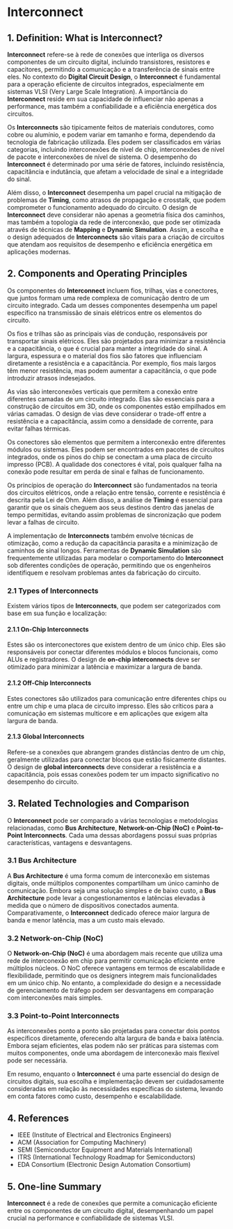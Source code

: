 # Interconnect

## 1. Definition: What is **Interconnect**?
**Interconnect** refere-se à rede de conexões que interliga os diversos componentes de um circuito digital, incluindo transistores, resistores e capacitores, permitindo a comunicação e a transferência de sinais entre eles. No contexto do **Digital Circuit Design**, o **Interconnect** é fundamental para a operação eficiente de circuitos integrados, especialmente em sistemas VLSI (Very Large Scale Integration). A importância do **Interconnect** reside em sua capacidade de influenciar não apenas a performance, mas também a confiabilidade e a eficiência energética dos circuitos.

Os **Interconnects** são tipicamente feitos de materiais condutores, como cobre ou alumínio, e podem variar em tamanho e forma, dependendo da tecnologia de fabricação utilizada. Eles podem ser classificados em várias categorias, incluindo interconexões de nível de chip, interconexões de nível de pacote e interconexões de nível de sistema. O desempenho do **Interconnect** é determinado por uma série de fatores, incluindo resistência, capacitância e indutância, que afetam a velocidade de sinal e a integridade do sinal. 

Além disso, o **Interconnect** desempenha um papel crucial na mitigação de problemas de **Timing**, como atrasos de propagação e crosstalk, que podem comprometer o funcionamento adequado do circuito. O design de **Interconnect** deve considerar não apenas a geometria física dos caminhos, mas também a topologia da rede de interconexão, que pode ser otimizada através de técnicas de **Mapping** e **Dynamic Simulation**. Assim, a escolha e o design adequados de **Interconnects** são vitais para a criação de circuitos que atendam aos requisitos de desempenho e eficiência energética em aplicações modernas.

## 2. Components and Operating Principles
Os componentes do **Interconnect** incluem fios, trilhas, vias e conectores, que juntos formam uma rede complexa de comunicação dentro de um circuito integrado. Cada um desses componentes desempenha um papel específico na transmissão de sinais elétricos entre os elementos do circuito.

Os fios e trilhas são as principais vias de condução, responsáveis por transportar sinais elétricos. Eles são projetados para minimizar a resistência e a capacitância, o que é crucial para manter a integridade do sinal. A largura, espessura e o material dos fios são fatores que influenciam diretamente a resistência e a capacitância. Por exemplo, fios mais largos têm menor resistência, mas podem aumentar a capacitância, o que pode introduzir atrasos indesejados.

As vias são interconexões verticais que permitem a conexão entre diferentes camadas de um circuito integrado. Elas são essenciais para a construção de circuitos em 3D, onde os componentes estão empilhados em várias camadas. O design de vias deve considerar o trade-off entre a resistência e a capacitância, assim como a densidade de corrente, para evitar falhas térmicas.

Os conectores são elementos que permitem a interconexão entre diferentes módulos ou sistemas. Eles podem ser encontrados em pacotes de circuitos integrados, onde os pinos do chip se conectam a uma placa de circuito impresso (PCB). A qualidade dos conectores é vital, pois qualquer falha na conexão pode resultar em perda de sinal e falhas de funcionamento.

Os princípios de operação do **Interconnect** são fundamentados na teoria dos circuitos elétricos, onde a relação entre tensão, corrente e resistência é descrita pela Lei de Ohm. Além disso, a análise de **Timing** é essencial para garantir que os sinais cheguem aos seus destinos dentro das janelas de tempo permitidas, evitando assim problemas de sincronização que podem levar a falhas de circuito.

A implementação de **Interconnects** também envolve técnicas de otimização, como a redução da capacitância parasita e a minimização de caminhos de sinal longos. Ferramentas de **Dynamic Simulation** são frequentemente utilizadas para modelar o comportamento do **Interconnect** sob diferentes condições de operação, permitindo que os engenheiros identifiquem e resolvam problemas antes da fabricação do circuito.

### 2.1 Types of Interconnects
Existem vários tipos de **Interconnects**, que podem ser categorizados com base em sua função e localização:

#### 2.1.1 On-Chip Interconnects
Estes são os interconectores que existem dentro de um único chip. Eles são responsáveis por conectar diferentes módulos e blocos funcionais, como ALUs e registradores. O design de **on-chip interconnects** deve ser otimizado para minimizar a latência e maximizar a largura de banda.

#### 2.1.2 Off-Chip Interconnects
Estes conectores são utilizados para comunicação entre diferentes chips ou entre um chip e uma placa de circuito impresso. Eles são críticos para a comunicação em sistemas multicore e em aplicações que exigem alta largura de banda.

#### 2.1.3 Global Interconnects
Refere-se a conexões que abrangem grandes distâncias dentro de um chip, geralmente utilizadas para conectar blocos que estão fisicamente distantes. O design de **global interconnects** deve considerar a resistência e a capacitância, pois essas conexões podem ter um impacto significativo no desempenho do circuito.

## 3. Related Technologies and Comparison
O **Interconnect** pode ser comparado a várias tecnologias e metodologias relacionadas, como **Bus Architecture**, **Network-on-Chip (NoC)** e **Point-to-Point Interconnects**. Cada uma dessas abordagens possui suas próprias características, vantagens e desvantagens.

### 3.1 Bus Architecture
A **Bus Architecture** é uma forma comum de interconexão em sistemas digitais, onde múltiplos componentes compartilham um único caminho de comunicação. Embora seja uma solução simples e de baixo custo, a **Bus Architecture** pode levar a congestionamentos e latências elevadas à medida que o número de dispositivos conectados aumenta. Comparativamente, o **Interconnect** dedicado oferece maior largura de banda e menor latência, mas a um custo mais elevado.

### 3.2 Network-on-Chip (NoC)
O **Network-on-Chip (NoC)** é uma abordagem mais recente que utiliza uma rede de interconexão em chip para permitir comunicação eficiente entre múltiplos núcleos. O NoC oferece vantagens em termos de escalabilidade e flexibilidade, permitindo que os designers integrem mais funcionalidades em um único chip. No entanto, a complexidade do design e a necessidade de gerenciamento de tráfego podem ser desvantagens em comparação com interconexões mais simples.

### 3.3 Point-to-Point Interconnects
As interconexões ponto a ponto são projetadas para conectar dois pontos específicos diretamente, oferecendo alta largura de banda e baixa latência. Embora sejam eficientes, elas podem não ser práticas para sistemas com muitos componentes, onde uma abordagem de interconexão mais flexível pode ser necessária.

Em resumo, enquanto o **Interconnect** é uma parte essencial do design de circuitos digitais, sua escolha e implementação devem ser cuidadosamente consideradas em relação às necessidades específicas do sistema, levando em conta fatores como custo, desempenho e escalabilidade.

## 4. References
- IEEE (Institute of Electrical and Electronics Engineers)
- ACM (Association for Computing Machinery)
- SEMI (Semiconductor Equipment and Materials International)
- ITRS (International Technology Roadmap for Semiconductors)
- EDA Consortium (Electronic Design Automation Consortium)

## 5. One-line Summary
**Interconnect** é a rede de conexões que permite a comunicação eficiente entre os componentes de um circuito digital, desempenhando um papel crucial na performance e confiabilidade de sistemas VLSI.